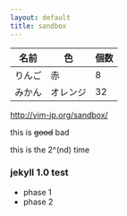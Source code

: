 ```yaml
---
layout: default
title: sandbox
---
```


|名前  |色      |個数|
|------|--------|----|
|りんご|赤      |   8|
|みかん|オレンジ|  32|

http://vim-jp.org/sandbox/

this is ~~good~~ bad

this is the 2^(nd) time

### jekyll 1.0 test

* phase 1
* phase 2
